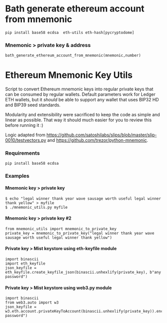 # Bath generate ethereum account from mnemonic

    pip install base58 ecdsa  eth-utils eth-hash[pycryptodome]

### Mnemonic  > private key & address

    bath_generate_ethereum_account_from_mnemonic(mnemonic,number)




Ethereum Mnemonic Key Utils
================================

Script to convert Ethereum mnemonic keys into regular private keys that can be consumed by regular wallets. Default parameters work for Ledger ETH wallets, but it *should* be able to support any wallet that uses BIP32 HD and BIP39 seed standards.

Modularity and extensibility were sacrificed to keep the code as simple and linear as possible. That way it should much easier for you to review this before running it :)

Logic adapted from https://github.com/satoshilabs/slips/blob/master/slip-0010/testvectors.py and https://github.com/trezor/python-mnemonic.

### Requirements

`pip install base58 ecdsa`

### Examples

#### Mnemonic key > private key

	$ echo "legal winner thank year wave sausage worth useful legal winner thank yellow" > myfile
    $ ./mnemonic_utils.py myfile


#### Mnemonic key > private key #2

    from mnemonic_utils import mnemonic_to_private_key
    private_key = mnemonic_to_private_key("legal winner thank year wave sausage worth useful legal winner thank yellow")


#### Private key > Mist keystore using eth-keyfile module

    import binascii
    import eth_keyfile
    json_keyfile = eth_keyfile.create_keyfile_json(binascii.unhexlify(private_key), b"any password")

#### Private key > Mist keystore using web3.py module

    import binascii
    from web3.auto import w3
    json_keyfile = w3.eth.account.privateKeyToAccount(binascii.unhexlify(private_key)).encrypt(b"any password")
    
    
    
    
